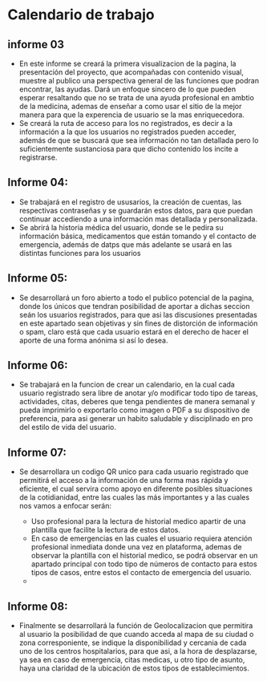 # Calendario de trabajo

## informe 03

- En este informe se creará la primera visualizacion de la pagina, la presentación del proyecto, que acompañadas con contenido visual, muestre al publico una perspectiva general   de las funciones que podran encontrar, las ayudas. Dará un enfoque sincero de lo que pueden esperar resaltando que no se trata de una ayuda profesional en ambtio de la medicina,    ademas de enseñar a como usar el sitio de la mejor manera para que la experencia de usuario se la mas enriquecedora.
- Se creará la ruta de acceso para los no registrados, es decir a la información a la que los usuarios no registrados pueden acceder, además de que se buscará que sea          información   no tan detallada pero lo suficientemente sustanciosa para que dicho contenido los incite a registrarse.

## Informe 04:

- Se trabajará en el registro de ususarios, la creación de cuentas, las respectivas contraseñas y se guardarán estos datos, para que puedan continuar accediendo a una información   mas detallada y personalizada.
- Se abrirá la historia médica del usuario, donde se le pedira su información básica, medicamentos que están tomando y el contacto de emergencia, además de datps que más adelante se usará en las distintas funciones para los usuarios 

## Informe 05:

- Se desarrollará un foro abierto a todo el publico potencial de la pagina, donde los únicos que tendran posibilidad de aportar a dichas seccion seán los usuarios registrados,   para que asi las discusiones presentadas en este apartado sean objetivas y sin fines de distorción de información o spam,  claro está que cada usuario estará en el derecho de   hacer el aporte de una forma anónima si así lo desea.


## Informe 06:

- Se trabajará en la funcion de crear un calendario, en la cual cada usuario registrado sera libre de anotar y/o modificar todo tipo de tareas, actividades, citas, deberes que     tenga  pendientes de manera semanal y pueda imprimirlo o exportarlo como imagen o PDF a su dispositivo de preferencia, para asi generar un habito saludable y disciplinado en     pro del estilo de vida del usuario. 

## Informe 07:

- Se desarrollara un codigo QR unico para cada usuario registrado que permitirá el acceso a la información de una forma mas rápida y eficiente, el cual servira como apoyo en diferente posibles situaciones de la cotidianidad, entre las cuales las más importantes y a las cuales nos vamos a enfocar serán:

  - Uso profesional para la lectura de historial medico apartir de una plantilla que facilite la lectura de estos datos. 
  - En caso de emergencias en las cuales el usuario requiera atención profesional inmediata donde una vez en plataforma, ademas de observar la plantilla con el historial medico,   se podrá observar en un apartado principal con todo tipo de números de contacto para estos tipos de casos, entre estos el contacto de emergencia del usuario.
  - 

## Informe 08:

- Finalmente se desarrollará la función de Geolocalizacion que permitira al usuario la posibilidad de que cuando acceda al mapa de su ciudad o zona corresponiente, se indique     la disponibilidad y cercania de cada uno de los centros hospitalarios, para que asi, a la hora de desplazarse, ya sea en caso de emergencia, citas medicas, u otro tipo de       asunto, haya una claridad de la ubicación de estos tipos de establecimientos.
 
